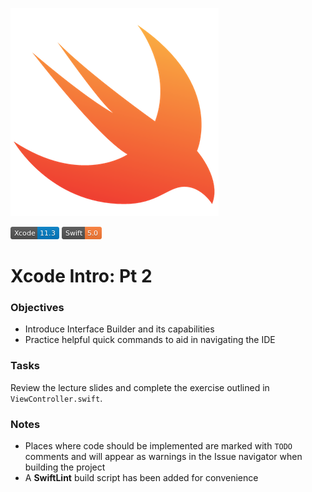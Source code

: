 ![icon](./Xcode_Intro_Part_Two/Assets.xcassets/icon.imageset/icon.png)

![Xcode 11.3](./Xcode_Intro_Part_Two/Assets.xcassets/Xcode-11.3-blue.imageset/Xcode-11.3-blue.png)
![Swift 5.0](./Xcode_Intro_Part_Two/Assets.xcassets/Swift-5.0-orange.imageset/Swift-5.0-orange.png)

# Xcode Intro: Pt 2

### Objectives
- Introduce Interface Builder and its capabilities
- Practice helpful quick commands to aid in navigating the IDE

### Tasks
Review the lecture slides and complete the exercise outlined in `ViewController.swift`.

### Notes
* Places where code should be implemented are marked with `TODO` comments and will appear as warnings in the Issue navigator when building the project
* A __SwiftLint__ build script has been added for convenience
